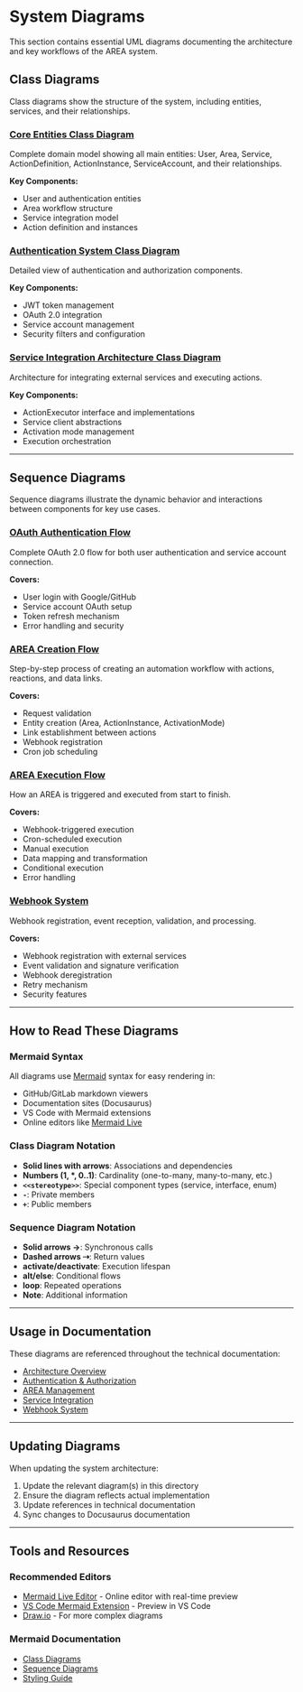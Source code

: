 # System Diagrams

This section contains essential UML diagrams documenting the architecture and key workflows of the AREA system.

## Class Diagrams

Class diagrams show the structure of the system, including entities, services, and their relationships.

### [Core Entities Class Diagram](./01-core-entities-class-diagram.md)
Complete domain model showing all main entities: User, Area, Service, ActionDefinition, ActionInstance, ServiceAccount, and their relationships.

**Key Components:**
- User and authentication entities
- Area workflow structure
- Service integration model
- Action definition and instances

### [Authentication System Class Diagram](./02-authentication-class-diagram.md)
Detailed view of authentication and authorization components.

**Key Components:**
- JWT token management
- OAuth 2.0 integration
- Service account management
- Security filters and configuration

### [Service Integration Architecture Class Diagram](./03-service-integration-class-diagram.md)
Architecture for integrating external services and executing actions.

**Key Components:**
- ActionExecutor interface and implementations
- Service client abstractions
- Activation mode management
- Execution orchestration

---

## Sequence Diagrams

Sequence diagrams illustrate the dynamic behavior and interactions between components for key use cases.

### [OAuth Authentication Flow](./04-oauth-flow-sequence.md)
Complete OAuth 2.0 flow for both user authentication and service account connection.

**Covers:**
- User login with Google/GitHub
- Service account OAuth setup
- Token refresh mechanism
- Error handling and security

### [AREA Creation Flow](./05-area-creation-sequence.md)
Step-by-step process of creating an automation workflow with actions, reactions, and data links.

**Covers:**
- Request validation
- Entity creation (Area, ActionInstance, ActivationMode)
- Link establishment between actions
- Webhook registration
- Cron job scheduling

### [AREA Execution Flow](./06-area-execution-sequence.md)
How an AREA is triggered and executed from start to finish.

**Covers:**
- Webhook-triggered execution
- Cron-scheduled execution
- Manual execution
- Data mapping and transformation
- Conditional execution
- Error handling

### [Webhook System](./07-webhook-system-sequence.md)
Webhook registration, event reception, validation, and processing.

**Covers:**
- Webhook registration with external services
- Event validation and signature verification
- Webhook deregistration
- Retry mechanism
- Security features

---

## How to Read These Diagrams

### Mermaid Syntax
All diagrams use [Mermaid](https://mermaid.js.org/) syntax for easy rendering in:
- GitHub/GitLab markdown viewers
- Documentation sites (Docusaurus)
- VS Code with Mermaid extensions
- Online editors like [Mermaid Live](https://mermaid.live)

### Class Diagram Notation
- **Solid lines with arrows**: Associations and dependencies
- **Numbers (1, \*, 0..1)**: Cardinality (one-to-many, many-to-many, etc.)
- **`<<stereotype>>`**: Special component types (service, interface, enum)
- **`-`**: Private members
- **`+`**: Public members

### Sequence Diagram Notation
- **Solid arrows →**: Synchronous calls
- **Dashed arrows ⇢**: Return values
- **activate/deactivate**: Execution lifespan
- **alt/else**: Conditional flows
- **loop**: Repeated operations
- **Note**: Additional information

---

## Usage in Documentation

These diagrams are referenced throughout the technical documentation:
- [Architecture Overview](../01-architecture-overview.md)
- [Authentication & Authorization](../02-authentication-authorization.md)
- [AREA Management](../03-area-management.md)
- [Service Integration](../04-service-integration.md)
- [Webhook System](../09-webhook-system.md)

---

## Updating Diagrams

When updating the system architecture:
1. Update the relevant diagram(s) in this directory
2. Ensure the diagram reflects actual implementation
3. Update references in technical documentation
4. Sync changes to Docusaurus documentation

---

## Tools and Resources

### Recommended Editors
- [Mermaid Live Editor](https://mermaid.live) - Online editor with real-time preview
- [VS Code Mermaid Extension](https://marketplace.visualstudio.com/items?itemName=bierner.markdown-mermaid) - Preview in VS Code
- [Draw.io](https://draw.io) - For more complex diagrams

### Mermaid Documentation
- [Class Diagrams](https://mermaid.js.org/syntax/classDiagram.html)
- [Sequence Diagrams](https://mermaid.js.org/syntax/sequenceDiagram.html)
- [Styling Guide](https://mermaid.js.org/config/theming.html)
